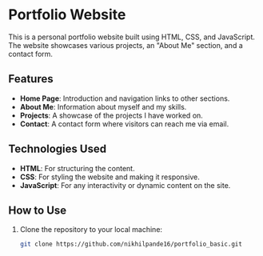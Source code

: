 # Portfolio Website

This is a personal portfolio website built using HTML, CSS, and JavaScript. The website showcases various projects, an "About Me" section, and a contact form.

## Features
- **Home Page**: Introduction and navigation links to other sections.
- **About Me**: Information about myself and my skills.
- **Projects**: A showcase of the projects I have worked on.
- **Contact**: A contact form where visitors can reach me via email.

## Technologies Used
- **HTML**: For structuring the content.
- **CSS**: For styling the website and making it responsive.
- **JavaScript**: For any interactivity or dynamic content on the site.

## How to Use
1. Clone the repository to your local machine:
   ```bash
   git clone https://github.com/nikhilpande16/portfolio_basic.git
